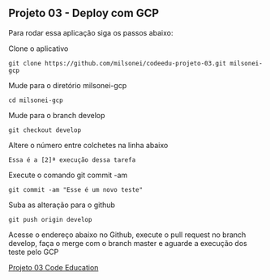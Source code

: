 ## Projeto 03 - Deploy com GCP

Para rodar essa aplicação siga os passos abaixo:

Clone o aplicativo
```
git clone https://github.com/milsonei/codeedu-projeto-03.git milsonei-gcp
```
Mude para o diretório milsonei-gcp
```
cd milsonei-gcp
```
Mude para o branch develop
```
git checkout develop
```
Altere o número entre colchetes na linha abaixo
```
Essa é a [2]ª execução dessa tarefa
```
Execute o comando git commit -am
```
git commit -am "Esse é um novo teste"
```
Suba as alteração para o github
```
git push origin develop
```
Acesse o endereço abaixo no Github, execute o pull request no branch develop, faça o merge com o branch master e aguarde a execução dos teste pelo GCP

[Projeto 03 Code Education](https://github.com/msc-codeeduc-place/codeedu-projeto-03)

